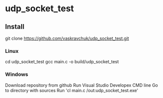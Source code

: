 # udp_socket_test

## Install
git clone https://github.com/vaskravchuk/udp_socket_test.git

### Linux
cd udp_socket_test
gcc main.c -o build/udp_socket_test

### Windows
Download repository from github
Run Visual Studio Developex CMD line
Go to directory with sources
Run 'cl main.c /out:udp_socket_test.exe'
